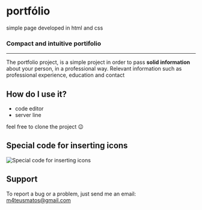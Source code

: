 # portfólio
 simple page developed in html and css
 
 ### Compact and intuitive portifolio
 ***
 The portfolio project, is a simple project in order to pass **solid information** about your person, in a professional way.
 Relevant information such as professional experience, education and contact
 
 ## How do I use it?
 * code editor
 * server line
 
 feel free to clone the project 😉
 
## Special code for inserting icons

![Special code for inserting icons](https://user-images.githubusercontent.com/73812069/120408175-d84b8900-c324-11eb-8f1f-4288990a8f1e.png)

## Support
To report a bug or a problem, just send me an email: [m4teusmatos@gmail.com](https://mail.google.com/mail/u/0/?hl=pt-BR#inbox)
